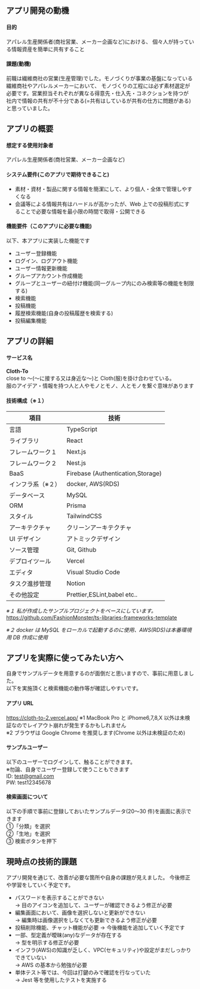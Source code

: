 ## アプリ開発の動機

#### 目的

アパレル生産関係者(商社営業、メーカー企画など)における、
個々人が持っている情報資産を簡単に共有すること

#### 課題(動機)

前職は繊維商社の営業(生産管理)でした。モノづくりが事業の基盤になっている繊維商社やアパレルメーカーにおいて、
モノづくりの工程には必ず素材選定が必要です。営業担当それぞれが異なる得意先・仕入先・コネクションを持つが
社内で情報の共有が不十分である(=共有はしているが共有の仕方に問題がある)と思っていました。

## アプリの概要

#### 想定する使用対象者

アパレル生産関係者(商社営業、メーカー企画など)

#### システム要件(このアプリで期待できること)

- 素材・資材・製品に関する情報を簡潔にして、より個人・全体で管理しやすくなる
- 会議等による情報共有はハードルが高かったが、Web 上での投稿形式にすることで必要な情報を最小限の時間で取得・公開できる

#### 機能要件（このアプリに必要な機能)

以下、本アプリに実装した機能です

- ユーザー登録機能
- ログイン、ログアウト機能
- ユーザー情報更新機能
- グループアカウント作成機能
- グループとユーザーの紐付け機能(同一グループ内にのみ検索等の機能を制限する)
- 検索機能
- 投稿機能
- 履歴検索機能(自身の投稿履歴を検索する)
- 投稿編集機能

## アプリの詳細

#### サービス名

**Cloth-To**  
close to ～(～に接する又は身近な～)と Cloth(服)を掛け合わせている。  
服のアイデア・情報を持つ人と人やモノとモノ、人とモノを繋ぐ意味があります

#### 技術構成（※１）

| 項目              | 技術                              |
| ----------------- | --------------------------------- |
| 言語              | TypeScript                        |
| ライブラリ        | React                             |
| フレームワーク１  | Next.js                           |
| フレームワーク２  | Nest.js                           |
| BaaS              | Firebase (Authentication,Storage) |
| インフラ系（※２） | docker, AWS(RDS)                  |
| データベース      | MySQL                             |
| ORM               | Prisma                            |
| スタイル          | TailwindCSS                       |
| アーキテクチャ    | クリーンアーキテクチャ            |
| UI デザイン       | アトミックデザイン                |
| ソース管理        | Git, Github                       |
| デプロイツール    | Vercel                            |
| エディタ          | Visual Studio Code                |
| タスク進捗管理    | Notion                            |
| その他設定        | Prettier,ESLint,babel etc..       |

_※１ 私が作成したサンプルプロジェクトをベースにしています。_  
https://github.com/FashionMonster/ts-libraries-frameworks-template

_※２ docker は MySQL をローカルで起動するのに使用、AWS(RDS)は本番環境用 DB 作成に使用_

## アプリを実際に使ってみたい方へ

自身でサンプルデータを用意するのが面倒だと思いますので、事前に用意しました。  
以下を実施頂くと検索機能の動作等が確認しやすいです。

#### アプリ URL

https://cloth-to-2.vercel.app/
※1 MacBook Pro と iPhome6,7,8,X 以外は未検証なのでレイアウト崩れが発生するかもしれません  
※2 ブラウザは Google Chrome を推奨します(Chrome 以外は未検証のため)

#### サンプルユーザー

以下のユーザーでログインして、触ることができます。  
※勿論、自身でユーザー登録して使うこともできます  
ID: test@gmail.com  
PW: test12345678

#### 検索画面について

以下の手順で事前に登録しておいたサンプルデータ(20〜30 件)を画面に表示できます  
①「分類」を選択  
②「生地」を選択  
③ 検索ボタンを押下

## 現時点の技術的課題

アプリ開発を通じて、改善が必要な箇所や自身の課題が見えました。
今後修正や学習をしていく予定です。

- パスワードを表示することができない  
  → 目のアイコンを追加して、ユーザーが確認できるよう修正が必要
- 編集画面において、画像を選択しないと更新ができない  
  → 編集時は画像選択をしなくても更新できるよう修正が必要
- 投稿削除機能、チャット機能が必要
  → 今後機能を追加していく予定です
- 一部、型定義が曖昧(any)なデータが存在する  
  → 型を明示する修正が必要
- インフラ(AWS)の知識が乏しく、VPC(セキュリティ)や設定がまだしっかりできていない  
  → AWS の基本から勉強が必要
- 単体テスト等では、今回は打鍵のみで確認を行なっていた  
  → Jest 等を使用したテストを実施する
